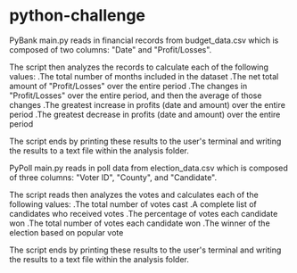 # python-challenge
 
PyBank
main.py reads in financial records from budget_data.csv which is composed of two columns:
"Date" and "Profit/Losses".

The script then analyzes the records to calculate each of the following values:
.The total number of months included in the dataset
.The net total amount of "Profit/Losses" over the entire period
.The changes in "Profit/Losses" over the entire period, and then the average of those changes
.The greatest increase in profits (date and amount) over the entire period
.The greatest decrease in profits (date and amount) over the entire period

The script ends by printing these results to the user's terminal and writing the
results to a text file within the analysis folder.


PyPoll
main.py reads in poll data from election_data.csv which is composed of three columns:
"Voter ID", "County", and "Candidate". 

The script reads then analyzes the votes and calculates each of the following values:
.The total number of votes cast
.A complete list of candidates who received votes
.The percentage of votes each candidate won
.The total number of votes each candidate won
.The winner of the election based on popular vote

The script ends by printing these results to the user's terminal and writing the
results to a text file within the analysis folder.
